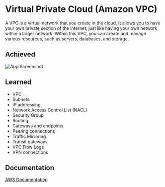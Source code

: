 
# Virtual Private Cloud (Amazon VPC)

A VPC is a virtual network that you create in the cloud. It allows you to have your own private section of the internet, just like having your own network within a larger network. Within this VPC, you can create and manage various resources, such as servers, databases, and storage.


## Achieved

![App Screenshot](https://docs.aws.amazon.com/images/vpc/latest/userguide/images/vpc-example-private-subnets.png)


## Learned 

- VPC
- Subnets
- IP addressing
- Network Access Control List (NACL)
- Security Group
- Routing
- Gateways and endpoints
- Peering connections
- Traffic Mirroring
- Transit gateways
- VPC Flow Logs
- VPN connections


## Documentation

[AWS Documentation](https://docs.aws.amazon.com/vpc/latest/userguide/vpc-example-private-subnets-nat.html#create-vpc-private-subnets-nat)

